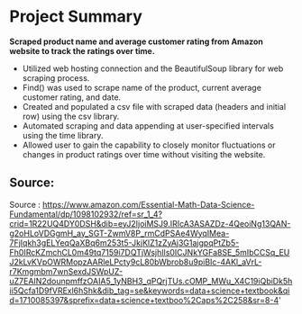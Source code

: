 # Project Summary
<b>Scraped product name and average customer rating from Amazon website to track the ratings over time.</b>
<ul>
<li>Utilized web hosting connection and the BeautifulSoup library for web scraping process.</li>
<li>Find() was used to scrape name of the product, current average customer rating, and date.</li>	
<li>Created and populated a csv file with scraped data (headers and initial row) using the csv library. </li>
<li>Automated scraping and data appending at user-specified intervals using the time library.</li>
<li>Allowed user to gain the capability to closely monitor fluctuations or changes in product ratings over time without visiting the website.</li>
</ul>

## Source: 

Source : https://www.amazon.com/Essential-Math-Data-Science-Fundamental/dp/1098102932/ref=sr_1_4?crid=1R22UQ4DY0DSH&dib=eyJ2IjoiMSJ9.IRIcA3ASAZDz-4QeoiNg13QAN-g2oHLoVDGgmH_ay_SGT-ZwmV8P_rmCdPSAe4WyqIMea-7FjIqkh3gELYeqQaXBq6m253t5-JkjKlZ1zZyAj3G1ajgpqPtZb5-Fh0IRcKZmchCL0m49tq7159i7DQTjWsjhIls0ICJNkYGFa8SE_5mIbCCSq_EUJ2kLvKVpOWRMopzAARleLPcty9cL80bWbrob8u9piBIc-4AKl_aVrL-r7Kmgmbm7wnSexdJSWpUZ-uZ7EAIN2dounpmffzOAIA5_1yNBH3_qPQrjTUs.cOMP_MWu_X4C19iQbiDk5hii5Qcfa1D9fVRExl6hShk&dib_tag=se&keywords=data+science+textbook&qid=1710085397&sprefix=data+science+textboo%2Caps%2C258&sr=8-4'
